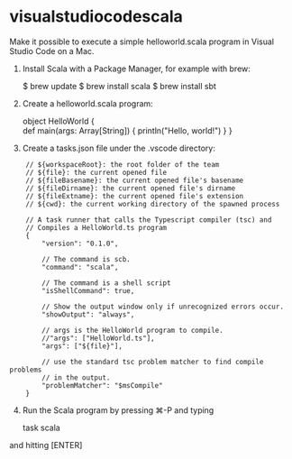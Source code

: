 # visualstudiocodescala
Make it possible to execute a simple helloworld.scala program in Visual Studio Code on a Mac.

1. Install Scala with a Package Manager, for example with brew:

    $ brew update
    $ brew install scala
    $ brew install sbt
    
2. Create a helloworld.scala program:

	object HelloWorld 
	{	
		def main(args: Array[String]) 
		{
			println("Hello, world!")
		}
	}

3. Create a tasks.json file under the .vscode directory:

```	// Available variables which can be used inside of strings.
	// ${workspaceRoot}: the root folder of the team
	// ${file}: the current opened file
	// ${fileBasename}: the current opened file's basename
	// ${fileDirname}: the current opened file's dirname
	// ${fileExtname}: the current opened file's extension
	// ${cwd}: the current working directory of the spawned process
	
	// A task runner that calls the Typescript compiler (tsc) and
	// Compiles a HelloWorld.ts program
	{
		"version": "0.1.0",
	
		// The command is scb.
		"command": "scala",
	
		// The command is a shell script
		"isShellCommand": true,
	
		// Show the output window only if unrecognized errors occur.
		"showOutput": "always",
	
		// args is the HelloWorld program to compile.
		//"args": ["HelloWorld.ts"],
	    "args": ["${file}"],
	
		// use the standard tsc problem matcher to find compile problems
		// in the output.
		"problemMatcher": "$msCompile"
	}
```

4. Run the Scala program by pressing ⌘-P
and typing

    task scala

and hitting [ENTER]

    
  
  